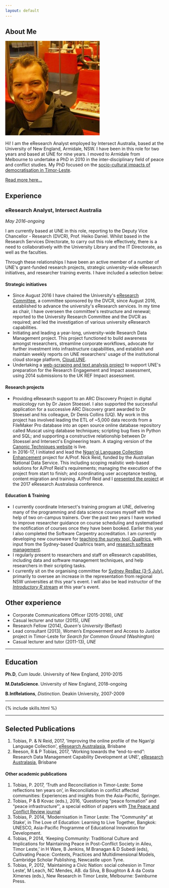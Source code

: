 ```yaml
---
layout: default
---
```


## About Me

<img class="profile-picture" src="photo.jpg">

Hi! I am the eResearch Analyst employed by Intersect Australia, based at the University of New England, Armidale, NSW. I have been in this role for two years and based at UNE for nine years. I moved to Armidale from Melbourne to undertake a PhD in 2010 in the inter-disciplinary field of peace and conflict studies. My PhD focused on the [socio-cultural impacts of democratisation in Timor-Leste](https://osf.io/fmsnh/). 

[Read more here...](/resume/about)

## Experience
### eResearch Analyst, Intersect Australia
*May 2016-ongoing*

I am currently based at UNE in this role, reporting to the Deputy Vice Chancellor - Research (DVCR), Prof. Heiko Daniel. Whilst based in the Research Services Directorate, to carry out this role effectively, there is a need to collaboratively with the University Library and the IT Directorate, as well as the faculties. 

Through these relationships I have been an active member of a number of UNE's grant-funded research projects, strategic university-wide eResearch initiatives, and researcher training events. I have included a selection below:

#### Strategic initiatives
* Since August 2016 I have chaired the University's [eResearch Committee](http://www.une.edu.au/research/digital-research-support/eresearch-committee), a committee sponsored by the DVCR, since August 2016, established to advance the university's eResearch services. In my time as chair, I have overseen the committee's restructure and renewal; reported to the University Research Committee and the DVCR as required; and led the investigation of various university eResearch capabilities.
* Initiating and leading a year-long, university-wide Research Data Management project. This project functioned to build awareness amongst researchers, streamline corporate workflows, advocate for further investment into infrastructure capabilities, and establish and maintain weekly reports on UNE researchers' usage of the institutional cloud storage platform, [Cloud.UNE](https://cloud.une.edu.au).
* Undertaking a [web-scraping and text analysis project](https://github.com/paddytobias/eResearchImpactEngagement) to support UNE's preparation for the Research Engagement and Impact assessment, using 2014 submissions to the UK REF Impact assessment.  

#### Research projects
* Providing eResearch support to an ARC Discovery Project in digital musicology run by Dr Jason Stoessel. I also supported the successful application for a successive ARC Discovery grant awarded to Dr Stoessel and his colleague, Dr Denis Collins (UQ). My work in this project has involved leading the ETL of ~5,000 data records from a FileMaker Pro database into an open source online database repository called Muscat using database techniques; scripting bug fixes in Python and SQL; and supporting a constructive relationship between Dr Stoessel and Intersect's Engineering team. A staging version of the [Canonic Techniques website](https://canons-staging.intersect.org.au/catalog) is live. 
* In 2016-17, I initiated and lead the [Ngan'gi Language Collection Enhancement](https://projects.ands.org.au/id/CEP13) project for A/Prof. Nick Reid, funded by the Australian National Data Service. This including scoping realistic web-based solutions for A/Prof Reid's requirements; managing the execution of the project from start to finish; and coordinating user acceptance testing, content migration and training. A/Prof Reid and I [presented the project](https://conference.eresearch.edu.au/2017/08/improving-the-online-profile-of-the-ngangi-language-collection/) at the 2017 eResearch Australasia conference.

#### Education & Training
* I currently coordinate Intersect's training program at UNE, delivering many of the programming and data science courses myself with the help of two on-campus trainers. Over the past two years I have worked to improve researcher guidance on course scheduling and systematised the notification of courses once they have been booked. Earlier this year I also completed the Software Carpentry accreditation. I am currently developing new courseware for [teaching the survey tool, Qualtrics](https://github.com/IntersectAustralia/surveys-with-qualtrics), with input from the Sydney-based Qualtrics team, and [research software management](https://github.com/paddytobias/research-software-management). 
* I regularly present to researchers and staff on eResearch capabilities, including data and software management techniques, and help researchers in their scripting tasks. 
* I currently sit on the organising committee for [Sydney ResBaz (3-5 July)](https://resbaz.github.io/resbaz2018/sydney/), primarily to oversee an increase in the representation from regional NSW universities at this year's event. I will also be lead instructor of the [*Introductory R* stream](https://paddytobias.github.io/2018-07-03-resbaz-syd-intro-r/) at this year's event. 

## Other experience
* Corporate Communications Officer (2015-2016), *UNE*
* Casual lecturer and tutor (2015), *UNE*
* Research Fellow (2014), *Queen's University* (Belfast)
* Lead consultant (2013), Women’s Empowerment and Access to Justice project in Timor-Leste for *Search for Common Ground* (Washington)
* Casual lecturer and tutor (2011-13), *UNE*

---

## Education
**Ph.D**, *Cum laude*. University of New England, 2010-2015


**M.DataScience**. University of New England, 2018-ongoing


**B.IntRelations**, *Distinction*. Deakin University, 2007-2009

---

{% include skills.html %}

---
## Selected Publications

1. Tobias, P. & N Reid, 2017, 'Improving the online profile of the Ngan’gi Language Collection', [eResearch Australasia](https://conference.eresearch.edu.au/2017/08/improving-the-online-profile-of-the-ngangi-language-collection/), Brisbane
2. Reeson, R & P Tobias, 2017, 'Working towards the “end-to-end”: Research Data Management Capability Development at UNE', [eResearch Australasia](https://conference.eresearch.edu.au/2017/09/working-towards-the-end-to-end-research-data-management-capability-development-at-une/), Brisbane

#### Other academic publications
1. Tobias, P. 2017, ‘Truth and Reconciliation in Timor-Leste: Some reflections ten years on’, in Reconciliation in conflict affected communities: Experiences and insights from the Asia-Pacific, Springer.
2.  Tobias, P & B Kovac (eds.), 2016, ‘Questioning “peace formation” and “peace infrastructure”’, a special edition of papers with [The Peace and Conflict Review journal](http://www.review.upeace.org/images/PCR9.1.pdf)
3. Tobias, P. 2014, ‘Modernisation in Timor Leste: The “Community” at Stake’, in The Love of Education: Learning to Live Together, Bangkok: UNESCO, Asia-Pacific Programme of Educational Innovation for Development.
4. Tobias, P 2014, ‘Keeping Community: Traditional Culture and Implications for Maintaining Peace in Post-Conflict Society in Aileu, Timor Leste,’ in H Ware, B Jenkins, M Branagan & D Subedi (eds), Cultivating Peace: Contexts, Practices and Multidimensional Models, Cambridge Scholar Publishing, Newcastle upon Tyne.
5. Tobias, P, 2012, ‘Maintaining a Civic Nation: social cohesion in Timor Leste’, M Leach, NC Mendes, AB. da Silva, B Boughton & A da Costa Ximenes (eds.), New Research in Timor Leste, Melbourne: Swinburne Press. 
